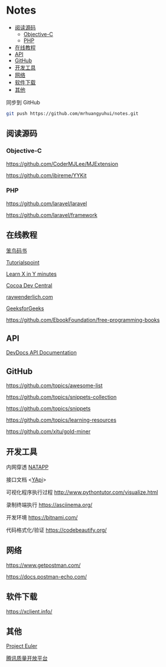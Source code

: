 <!-- omit in toc -->
# Notes

- [阅读源码](#%e9%98%85%e8%af%bb%e6%ba%90%e7%a0%81)
  - [Objective-C](#objective-c)
  - [PHP](#php)
- [在线教程](#%e5%9c%a8%e7%ba%bf%e6%95%99%e7%a8%8b)
- [API](#api)
- [GitHub](#github)
- [开发工具](#%e5%bc%80%e5%8f%91%e5%b7%a5%e5%85%b7)
- [网络](#%e7%bd%91%e7%bb%9c)
- [软件下载](#%e8%bd%af%e4%bb%b6%e4%b8%8b%e8%bd%bd)
- [其他](#%e5%85%b6%e4%bb%96)

同步到 GitHub

```bash
git push https://github.com/mrhuangyuhui/notes.git
```

## 阅读源码

### Objective-C

<https://github.com/CoderMJLee/MJExtension>

<https://github.com/ibireme/YYKit>

### PHP

<https://github.com/laravel/laravel>

<https://github.com/laravel/framework>

## 在线教程

[笨鸟码书](https://flapybooks.com/)

[Tutorialspoint](https://www.tutorialspoint.com/)

[Learn X in Y minutes](https://learnxinyminutes.com/)

[Cocoa Dev Central](http://cocoadevcentral.com/)

[raywenderlich.com](https://www.raywenderlich.com/)

[GeeksforGeeks](https://www.geeksforgeeks.org/)

<https://github.com/EbookFoundation/free-programming-books>

## API

[DevDocs API Documentation](https://devdocs.io/)

## GitHub

<https://github.com/topics/awesome-list>

<https://github.com/topics/snippets-collection>

<https://github.com/topics/snippets>

<https://github.com/topics/learning-resources>

<https://github.com/xitu/gold-miner>

## 开发工具

内网穿透 [NATAPP](https://natapp.cn/)

接口文档 <[YApi](https://yapi.ymfe.org/)>

可视化程序执行过程 <http://www.pythontutor.com/visualize.html>

录制终端执行 <https://asciinema.org/>

开发环境 <https://bitnami.com/>

代码格式化/验证 <https://codebeautify.org/>

## 网络

<https://www.getpostman.com/>

<https://docs.postman-echo.com/>

## 软件下载

<https://xclient.info/>

## 其他

[Project Euler](https://projecteuler.net/)

[腾讯质量开放平台](https://wetest.qq.com/)
